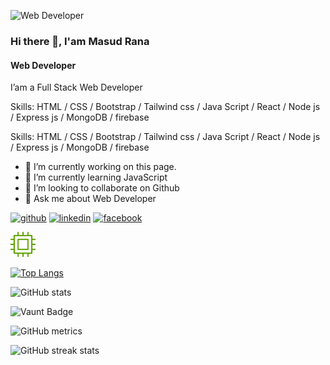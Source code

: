 ![Web Developer](https://i.ibb.co.com/WWc5k6VW/images.jpg)

### Hi there 👋, I'am Masud Rana
#### Web Developer


I’am a Full Stack Web Developer

Skills: HTML / CSS / Bootstrap / Tailwind css / Java Script / React / Node js / Express js / MongoDB / firebase


Skills: HTML / CSS / Bootstrap / Tailwind css / Java Script / React / Node js / Express js / MongoDB / firebase

- 🔭 I’m currently working on this page. 
- 🌱 I’m currently learning JavaScript 
- 👯 I’m looking to collaborate on Github 
- 💬 Ask me about Web Developer 


[<img src='https://cdn.jsdelivr.net/npm/simple-icons@3.0.1/icons/github.svg' alt='github' height='40'>](https://github.com/https://github.com/Masud906)  [<img src='https://cdn.jsdelivr.net/npm/simple-icons@3.0.1/icons/linkedin.svg' alt='linkedin' height='40'>](https://www.linkedin.com/in/https://www.linkedin.com/feed//)  [<img src='https://cdn.jsdelivr.net/npm/simple-icons@3.0.1/icons/facebook.svg' alt='facebook' height='40'>](https://www.facebook.com/https://www.facebook.com/mdmasudrana.masud.142892/)  

<a href='https://docs.github.com/en/developers'><img src='https://raw.githubusercontent.com/acervenky/animated-github-badges/master/assets/devbadge.gif' width='40' height='40'></a> 

[![Top Langs](https://github-readme-stats.vercel.app/api/top-langs/?username=https://github.com/Masud906)](https://github.com/anuraghazra/github-readme-stats)

![GitHub stats](https://github-readme-stats.vercel.app/api?username=https://github.com/Masud906&show_icons=true&count_private=true)  

![Vaunt Badge](https://api.vaunt.dev/v1/github/entities/https://github.com/Masud906/contributions?format=svg&private=true)  

![GitHub metrics](https://metrics.lecoq.io/https://github.com/Masud906)  

![GitHub streak stats](https://streak-stats.demolab.com/?user=https://github.com/Masud906)  

